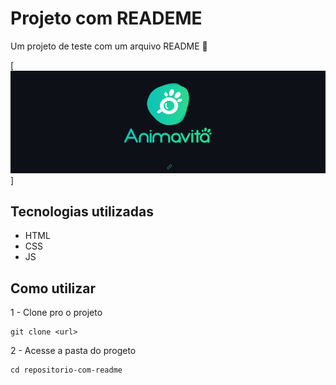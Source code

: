 # Projeto com READEME
Um projeto de teste com um arquivo README 🚀

[<img src="./Animação.gif" alt="gif da tela inicial do progeto xyz">]

## Tecnologias utilizadas
- HTML
- CSS
- JS

## Como utilizar

1 - Clone pro o projeto
```
git clone <url>
```


2 - Acesse a pasta do progeto
```
cd repositorio-com-readme
```